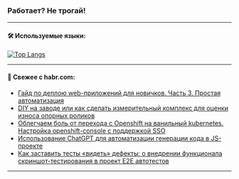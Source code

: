 ### Работает? Не трогай!

---
<!--
#### 🛠️ Technical stack:

![Java](https://img.shields.io/badge/Java-informational?logo=Oracle&style=flat&logoColor=white&color=FF4500)
![Kotlin](https://img.shields.io/badge/Kotlin-informational?logo=Kotlin&style=flat&logoColor=white&color=774D97)
![TS](https://img.shields.io/badge/TypeScript-informational?logo=typeScript&style=flat&logoColor=black&color=017acc)
![Python](https://img.shields.io/badge/Python-informational?logo=Python&style=flat&logoColor=black&color=ffdd54) <br>
![Spring](https://img.shields.io/badge/Spring-informational?logo=Spring&style=flat&logoColor=white&color=6DB33F) 
![SpringBoot](https://img.shields.io/badge/SpringBoot-informational?logo=SpringBoot&style=flat&logoColor=white&color=6DB33F)
![Nest](https://img.shields.io/badge/NestJS-informational?logo=NestJS&style=flat&logoColor=white&color=E0234E) 
![NodeJS](https://img.shields.io/badge/NodeJS-informational?logo=node.js&style=flat&logoColor=white&color=70A760)<br>
![PostgreSQL](https://img.shields.io/badge/PostgreSQL-informational?logo=PostgreSQL&style=flat&logoColor=white&color=DAA520)
![MongoDB](https://img.shields.io/badge/MongoDB-informational?logo=MongoDB&style=flat&logoColor=white&color=870000)
![Apache](https://img.shields.io/badge/Apache-informational?logo=apache&style=flat&logoColor=white&color=f74e28)

___ 
-->

#### 🛠️ Используемые языки:

[![Top Langs](https://github-readme-stats-u2qms2cxw-advtsettinggmailcoms-projects.vercel.app/api/top-langs/?username=zloylis&langs_count=10&hide_title=true&title_color=e6edf3&size_weight=0.5&count_weight=0.5&layout=compact&hide_progress=true&hide_border=true&theme=dracula)](https://github.com/zloylis)

<!---


####  :octocat:&nbsp;&nbsp; Статистика:

![GitHub stats](https://github-readme-stats-u2qms2cxw-advtsettinggmailcoms-projects.vercel.app/api?username=zloylis&show_icons=true&hide_border=true&theme=dracula&title_color=e6edf3&include_all_commits=true&count_private=true&hide_rank=false&hide_title=true&rank_icon=github)
-->
---

#### 💬 Свежее с habr.com:

<!-- BLOG-POST-LIST:START -->
- [Гайд по деплою web-приложений для новичков. Часть 3. Простая автоматизация](https://habr.com/ru/articles/850874/?utm_source=habrahabr&utm_medium=rss&utm_campaign=850874)
- [DIY на заводе или как сделать измерительный комплекс для оценки износа опорных роликов](https://habr.com/ru/articles/849558/?utm_source=habrahabr&utm_medium=rss&utm_campaign=849558)
- [Облегчаем боль от перехода с Openshift на ванильный kubernetes. Настройка openshift-console с поддержкой SSO](https://habr.com/ru/articles/850864/?utm_source=habrahabr&utm_medium=rss&utm_campaign=850864)
- [Использование ChatGPT для автоматизации генерации кода в JS-проекте](https://habr.com/ru/articles/850846/?utm_source=habrahabr&utm_medium=rss&utm_campaign=850846)
- [Как заставить тесты «видеть» дефекты: о внедрении функционала скриншот-тестирования в проект E2E автотестов](https://habr.com/ru/companies/alfa/articles/850748/?utm_source=habrahabr&utm_medium=rss&utm_campaign=850748)
<!-- BLOG-POST-LIST:END -->

---
